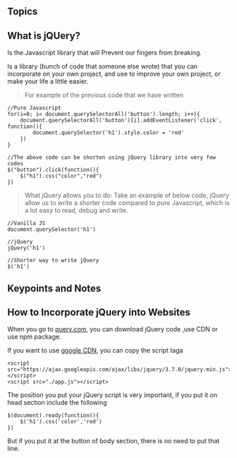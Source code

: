## Topics
## What is jQUery?
Is the Javascript library that will Prevent our fingers from breaking.

Is a library (bunch of code that someone else wrote) that you can incorporate on your own project, and use to improve your own project, or make your life a little easier.

> For example of the previous code that we have written
```
//Pure Javascript 
for(i=0; i< document.querySelectorAll('button').length; i++){
    document.querySelectorAll('button')[i].addEventListener('click', function(){
        document.querySelector('h1').style.color = 'red'
    })
}

//The above code can be shorten using jQuery library into very few codes
$("button").click(function(){
    $("h1").css("color","red")
})
```

> What jQuery allows you to do:
Take an example of below code, jQuery allow us to write a shorter code compared to pure Javascript, which is a lot easy to read, debug and write.
```
//Vanilla JS
document.querySelector('h1')

//jQuery
jQuery('h1')

//Shorter way to write jQuery
$('h1')
```
## Keypoints and Notes

## How to Incorporate jQuery into Websites
When you go to [query.com](https://jquery.com/), you can download jQuery code ,use CDN or use npm package.

If you want to use [google CDN](https://developers.google.com/speed/libraries#jquery), you can copy the script taga
```
<script src="https://ajax.googleapis.com/ajax/libs/jquery/3.7.0/jquery.min.js"></script>
<script src="./app.js"></script>
```

The position you put your jQuery script is very important, if you put it on head section include the following

```
$(document).ready(function(){
    $('h1').css('color','red')
})
```

But if you put it at the button of body section, there is no need to put that line.
